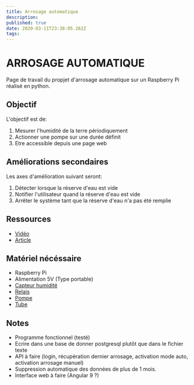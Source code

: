 ```yaml
---
title: Arrosage automatique
description: 
published: true
date: 2020-03-11T23:38:05.262Z
tags: 
---
```


# ARROSAGE AUTOMATIQUE

Page de travail du propjet d'arrosage automatique sur un Raspberry Pi réalisé en python.

## Objectif

L'objectif est de:

1. Mesurer l'humidité de la terre périodiquement
1. Actionner une pompe sur une durée définit
1. Etre accessible depuis une page web

## Améliorations secondaires

Les axes d'amélioration suivant seront:

1. Détecter lorsque la réserve d'eau est vide
1. Notifier l'utilisateur quand la réserve d'eau est vide
1. Arrêter le système tant que la réserve d'eau n'a pas été remplie

## Ressources

* [Vidéo](https://www.youtube.com/watch?v=mQNJpWkdmbc)
* [Article](http://www.cyber-omelette.com/2017/09/automated-plant-watering.html)

## Matériel nécéssaire

* Raspberry Pi
* Alimentation 5V (Type portable)
* [Capteur humidité](https://www.amazon.com/gp/product/B00ZR3B60I/ref=as_li_qf_asin_il_tl?ie=UTF8&tag=cyberomelette-20&creative=9325&linkCode=as2&creativeASIN=B00ZR3B60I&linkId=e9744f6328070e2f6725f008c6c25027)
* [Relais](https://www.amazon.com/gp/product/B0057OC5O8/ref=as_li_qf_asin_il_tl?ie=UTF8&tag=cyberomelette-20&creative=9325&linkCode=as2&creativeASIN=B0057OC5O8&linkId=b0f6b4d50bd1543310f0eabd0846aa40)
* [Pompe](https://www.amazon.com/gp/product/B07F8JV7CT/ref=as_li_qf_asin_il_tl?ie=UTF8&tag=cyberomelette-20&creative=9325&linkCode=as2&creativeASIN=B07F8JV7CT&linkId=0ad638a1eaaf8a0c0d354625d8a3a36b)
* [Tube](https://www.amazon.com/gp/product/B0002AQI9A/ref=as_li_qf_asin_il_tl?ie=UTF8&tag=cyberomelette-20&creative=9325&linkCode=as2&creativeASIN=B0002AQI9A&linkId=07bdde096fb34fb31c785cb6dfd94e2b)

## Notes

* Programme fonctionnel (testé)
* Ecrire dans une base de donner postgresql plutôt que dans le fichier texte
* API à faire (login, récupèration dernier arrosage, activation mode auto, activation arrosage manuel)
* Suppression automatique des données de plus de 1 mois.
* Interface web à faire (Angular 9 ?)